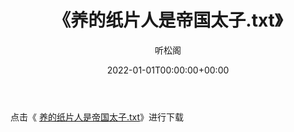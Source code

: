 ﻿---
title:  《养的纸片人是帝国太子.txt》
date:   2022-01-01T00:00:00+00:00
author: 听松阁
layout: post
permalink: /养的纸片人是帝国太子/
categories: 小说
tags: [小说]
---

点击《 [养的纸片人是帝国太子.txt](http://img.660000.xyz/bookstukust/book/bntxt/10/养的纸片人是帝国太子.txt)》进行下载